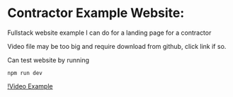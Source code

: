 # Contractor Example Website:

Fullstack website example I can do for a landing page for a contractor


Video file may be too big and require download from github, click link if so.

Can test website by running
```
npm run dev
```
[!Video Example](./video/Contractor.mp4)
